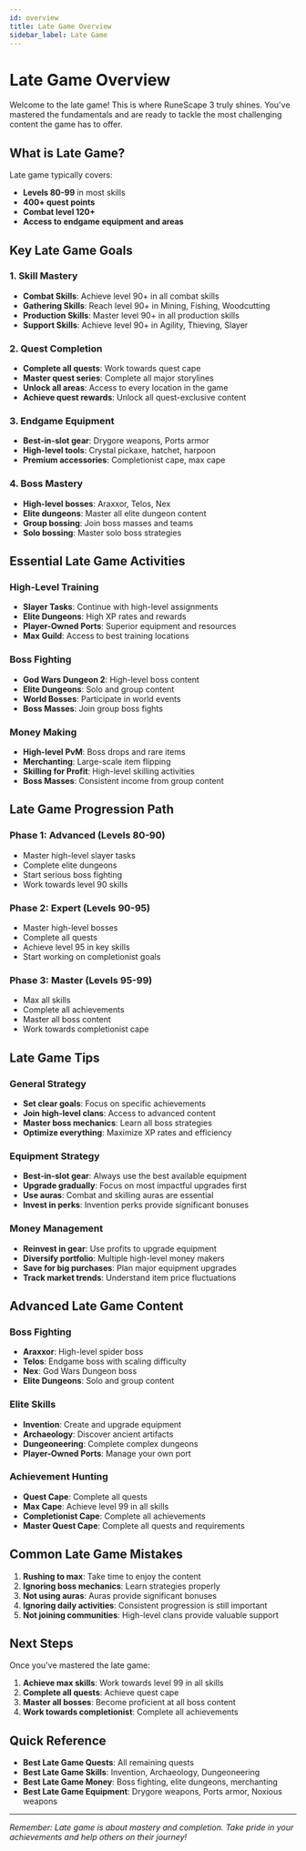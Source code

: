 ```yaml
---
id: overview
title: Late Game Overview
sidebar_label: Late Game
---
```


# Late Game Overview

Welcome to the late game! This is where RuneScape 3 truly shines. You've mastered the fundamentals and are ready to tackle the most challenging content the game has to offer.

## What is Late Game?

Late game typically covers:
- **Levels 80-99** in most skills
- **400+ quest points**
- **Combat level 120+**
- **Access to endgame equipment and areas**

## Key Late Game Goals

### 1. **Skill Mastery**
- **Combat Skills**: Achieve level 90+ in all combat skills
- **Gathering Skills**: Reach level 90+ in Mining, Fishing, Woodcutting
- **Production Skills**: Master level 90+ in all production skills
- **Support Skills**: Achieve level 90+ in Agility, Thieving, Slayer

### 2. **Quest Completion**
- **Complete all quests**: Work towards quest cape
- **Master quest series**: Complete all major storylines
- **Unlock all areas**: Access to every location in the game
- **Achieve quest rewards**: Unlock all quest-exclusive content

### 3. **Endgame Equipment**
- **Best-in-slot gear**: Drygore weapons, Ports armor
- **High-level tools**: Crystal pickaxe, hatchet, harpoon
- **Premium accessories**: Completionist cape, max cape

### 4. **Boss Mastery**
- **High-level bosses**: Araxxor, Telos, Nex
- **Elite dungeons**: Master all elite dungeon content
- **Group bossing**: Join boss masses and teams
- **Solo bossing**: Master solo boss strategies

## Essential Late Game Activities

### High-Level Training
- **Slayer Tasks**: Continue with high-level assignments
- **Elite Dungeons**: High XP rates and rewards
- **Player-Owned Ports**: Superior equipment and resources
- **Max Guild**: Access to best training locations

### Boss Fighting
- **God Wars Dungeon 2**: High-level boss content
- **Elite Dungeons**: Solo and group content
- **World Bosses**: Participate in world events
- **Boss Masses**: Join group boss fights

### Money Making
- **High-level PvM**: Boss drops and rare items
- **Merchanting**: Large-scale item flipping
- **Skilling for Profit**: High-level skilling activities
- **Boss Masses**: Consistent income from group content

## Late Game Progression Path

### Phase 1: Advanced (Levels 80-90)
- Master high-level slayer tasks
- Complete elite dungeons
- Start serious boss fighting
- Work towards level 90 skills

### Phase 2: Expert (Levels 90-95)
- Master high-level bosses
- Complete all quests
- Achieve level 95 in key skills
- Start working on completionist goals

### Phase 3: Master (Levels 95-99)
- Max all skills
- Complete all achievements
- Master all boss content
- Work towards completionist cape

## Late Game Tips

### General Strategy
- **Set clear goals**: Focus on specific achievements
- **Join high-level clans**: Access to advanced content
- **Master boss mechanics**: Learn all boss strategies
- **Optimize everything**: Maximize XP rates and efficiency

### Equipment Strategy
- **Best-in-slot gear**: Always use the best available equipment
- **Upgrade gradually**: Focus on most impactful upgrades first
- **Use auras**: Combat and skilling auras are essential
- **Invest in perks**: Invention perks provide significant bonuses

### Money Management
- **Reinvest in gear**: Use profits to upgrade equipment
- **Diversify portfolio**: Multiple high-level money makers
- **Save for big purchases**: Plan major equipment upgrades
- **Track market trends**: Understand item price fluctuations

## Advanced Late Game Content

### Boss Fighting
- **Araxxor**: High-level spider boss
- **Telos**: Endgame boss with scaling difficulty
- **Nex**: God Wars Dungeon boss
- **Elite Dungeons**: Solo and group content

### Elite Skills
- **Invention**: Create and upgrade equipment
- **Archaeology**: Discover ancient artifacts
- **Dungeoneering**: Complete complex dungeons
- **Player-Owned Ports**: Manage your own port

### Achievement Hunting
- **Quest Cape**: Complete all quests
- **Max Cape**: Achieve level 99 in all skills
- **Completionist Cape**: Complete all achievements
- **Master Quest Cape**: Complete all quests and requirements

## Common Late Game Mistakes

1. **Rushing to max**: Take time to enjoy the content
2. **Ignoring boss mechanics**: Learn strategies properly
3. **Not using auras**: Auras provide significant bonuses
4. **Ignoring daily activities**: Consistent progression is still important
5. **Not joining communities**: High-level clans provide valuable support

## Next Steps

Once you've mastered the late game:
1. **Achieve max skills**: Work towards level 99 in all skills
2. **Complete all quests**: Achieve quest cape
3. **Master all bosses**: Become proficient at all boss content
4. **Work towards completionist**: Complete all achievements

## Quick Reference

- **Best Late Game Quests**: All remaining quests
- **Best Late Game Skills**: Invention, Archaeology, Dungeoneering
- **Best Late Game Money**: Boss fighting, elite dungeons, merchanting
- **Best Late Game Equipment**: Drygore weapons, Ports armor, Noxious weapons

---

*Remember: Late game is about mastery and completion. Take pride in your achievements and help others on their journey!*
